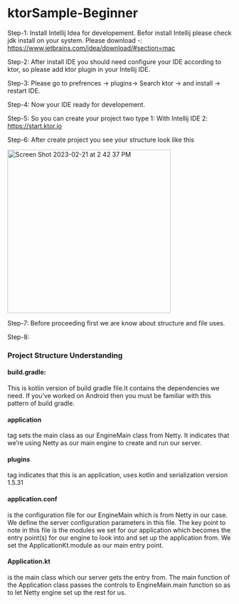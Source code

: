 # ktorSample-Beginner

Step-1: Install Intellij Idea for developement. Befor install Intellij please check jdk install on your system.
 Please download -: https://www.jetbrains.com/idea/download/#section=mac

Step-2: After install IDE you should need configure your IDE according to ktor, so please add ktor plugin in your Intellij IDE.

Step-3: Please go to prefrences -> plugins-> Search ktor -> and install -> restart IDE.

Step-4: Now your IDE ready for developement.

Step-5: So you can create your project two type 1: With Intellij IDE 2: https://start.ktor.io 

Step-6: After create project you see your structure look like this
    
<img width="367" alt="Screen Shot 2023-02-21 at 2 42 37 PM" src="https://user-images.githubusercontent.com/12843976/220301534-e56d809d-379b-4e0c-b150-4111dd8f0810.png">

Step-7: Before proceeding first we are know about structure and file uses.

Step-8: <h3>Project Structure Understanding</h3>
<h4>build.gradle:</h4> This is kotlin version of build gradle file.It contains the dependencies we need. If you’ve worked on Android then you must be familiar with this pattern of build gradle.

<h4>application </h4> tag sets the main class as our EngineMain class from Netty. It indicates that we’re using Netty as our main engine to create and run our server.

<h4>plugins </h4> tag indicates that this is an application, uses kotlin and serialization version 1.5.31

<h4>application.conf</h4> is the configuration file for our EngineMain which is from Netty in our case. We define the server configuration parameters in this file. The key point to note in this file is the modules we set for our application which becomes the entry point(s) for our engine to look into and set up the application from. We set the ApplicationKt.module as our main entry point.

<h4>Application.kt</h4> is the main class which our server gets the entry from.
The main function of the Application class passes the controls to EngineMain.main function so as to let Netty engine set up the rest for us.

